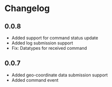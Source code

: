 # Changelog

## 0.0.8

- Added support for command status update
- Added log submission support
- Fix: Datatypes for received command

## 0.0.7

- Added geo-coordinate data submission support
- Added command event
